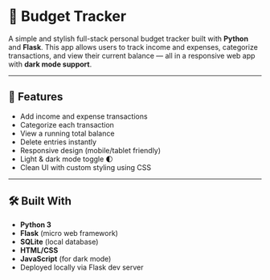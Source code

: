 # 💸 Budget Tracker

A simple and stylish full-stack personal budget tracker built with **Python** and **Flask**. This app allows users to track income and expenses, categorize transactions, and view their current balance — all in a responsive web app with **dark mode support**.

---

## 🚀 Features

- Add income and expense transactions
- Categorize each transaction
- View a running total balance
- Delete entries instantly
- Responsive design (mobile/tablet friendly)
- Light & dark mode toggle 🌓
- Clean UI with custom styling using CSS

---

## 🛠️ Built With

- **Python 3**
- **Flask** (micro web framework)
- **SQLite** (local database)
- **HTML/CSS**
- **JavaScript** (for dark mode)
- Deployed locally via Flask dev server







